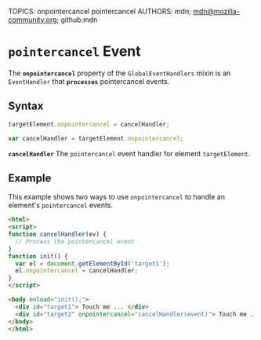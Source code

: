 TOPICS: onpointercancel
        pointercancel
AUTHORS: mdn; mdn@mozilla-community.org; github:mdn

# `pointercancel` Event

The **`onpointercancel`** property of the `GlobalEventHandlers` mixin is an `EventHandler` that
**`processes`** pointercancel events.

## Syntax

```javascript
targetElement.onpointercancel = cancelHandler;

var cancelHandler = targetElement.onpointercancel;
```

**`cancelHandler`** The `pointercancel` event handler for element `targetElement`.

## Example

This example shows two ways to use `onpointercancel` to handle an element's `pointercancel` events.

```html
<html>
<script>
function cancelHandler(ev) {
  // Process the pointercancel event
}
function init() {
  var el = document.getElementById('target1');
  el.onpointercancel = cancelHandler;
}
</script>

<body onload="init();">
  <div id="target1"> Touch me ... </div>
  <div id="target2" onpointercancel="cancelHandler(event)"> Touch me ... </div>
</body>
</html>
```
